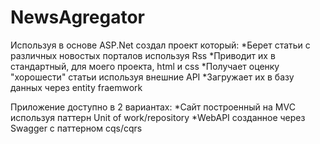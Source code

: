 # NewsAgregator
Используя в основе ASP.Net создал проект который:
*Берет статьи с различных новостых порталов используя Rss
*Приводит их в стандартный, для моего проекта, html и css
*Получает оценку "хорошести" статьи используя внешние API
*Загружает их в базу данных через entity fraemwork

Приложение доступно в 2 вариантах:
*Сайт построенный на MVC используя паттерн Unit of work/repository
*WebAPI созданное через Swagger с паттерном cqs/cqrs
